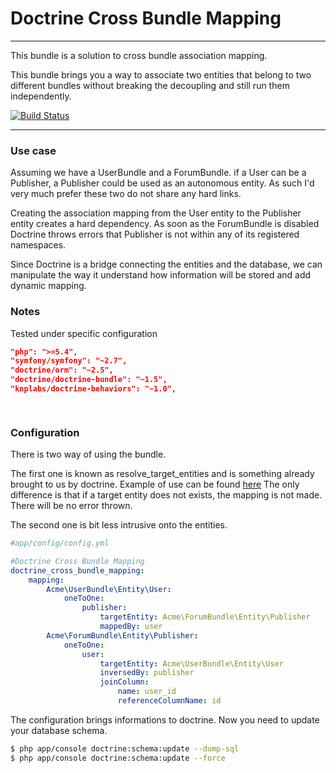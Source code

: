 Doctrine Cross Bundle Mapping
==================
----------

This bundle is a solution to cross bundle association mapping.

This bundle brings you a way to associate two entities that belong
to two different bundles without breaking the decoupling and still run them independently.

[![Build Status](https://travis-ci.org/GregoireHebert/doctrine-cross-bundle-mapping-bundle.svg?branch=master)](https://travis-ci.org/GregoireHebert/doctrine-cross-bundle-mapping-bundle)

----------

### Use case

Assuming we have a UserBundle and a ForumBundle. 
if a User can be a Publisher, a Publisher could be used as an autonomous entity. 
As such I'd very much prefer these two do not share any hard links.

Creating the association mapping from the User entity to the Publisher entity creates a hard dependency.
As soon as the ForumBundle is disabled Doctrine throws errors that Publisher is not within any of its registered namespaces.

Since Doctrine is a bridge connecting the entities and the database, 
we can manipulate the way it understand how information will be stored and add dynamic mapping.

### Notes

Tested under specific configuration

``` Json
"php": ">=5.4",
"symfony/symfony": "~2.7",
"doctrine/orm": "~2.5",
"doctrine/doctrine-bundle": "~1.5",
"knplabs/doctrine-behaviors": "~1.0",

           
```

### Configuration

There is two way of using the bundle.

The first one is known as resolve_target_entities and is something already brought to us by doctrine.
Example of use can be found [here](http://symfony.com/en/doc/current/cookbook/doctrine/resolve_target_entity.html)
The only difference is that if a target entity does not exists, the mapping is not made.
There will be no error thrown.

The second one is bit less intrusive onto the entities.

``` yaml
#app/config/config.yml

#Doctrine Cross Bundle Mapping
doctrine_cross_bundle_mapping:
    mapping:
        Acme\UserBundle\Entity\User:
            oneToOne:
                publisher:
                    targetEntity: Acme\ForumBundle\Entity\Publisher
                    mappedBy: user
        Acme\ForumBundle\Entity\Publisher:
            oneToOne:
                user:
                    targetEntity: Acme\UserBundle\Entity\User
                    inversedBy: publisher
                    joinColumn:
                        name: user_id
                        referenceColumnName: id
```

The configuration brings informations to doctrine.
Now you need to update your database schema.

``` bash
$ php app/console doctrine:schema:update --dump-sql
$ php app/console doctrine:schema:update --force
```